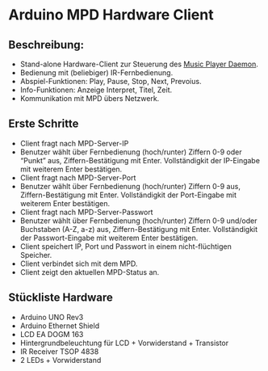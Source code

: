 # Arduino MPD Hardware Client

## Beschreibung:
* Stand-alone Hardware-Client zur Steuerung des [Music Player Daemon](https://www.musicpd.org/).
* Bedienung mit (beliebiger) IR-Fernbedienung.
* Abspiel-Funktionen: Play, Pause, Stop, Next, Prevoius.
* Info-Funktionen: Anzeige Interpret, Titel, Zeit.
* Kommunikation mit MPD übers Netzwerk.

## Erste Schritte
* Client fragt nach MPD-Server-IP
* Benutzer wählt über Fernbedienung (hoch/runter) Ziffern 0-9 oder “Punkt” aus, Ziffern-Bestätigung mit Enter. Vollständigkit der IP-Eingabe mit weiterem Enter bestätigen.
* Client fragt nach MPD-Server-Port
* Benutzer wählt über Fernbedienung (hoch/runter) Ziffern 0-9 aus, Ziffern-Bestätigung mit Enter. Vollständigkit der Port-Eingabe mit weiterem Enter bestätigen.
* Client fragt nach MPD-Server-Passwort
* Benutzer wählt über Fernbedienung (hoch/runter) Ziffern 0-9 und/oder Buchstaben (A-Z, a-z) aus, Ziffern-Bestätigung mit Enter. Vollständigkit der Passwort-Eingabe mit weiterem Enter bestätigen.
* Client speichert IP, Port und Passwort in einem nicht-flüchtigen Speicher.
* Client verbindet sich mit dem MPD.
* Client zeigt den aktuellen MPD-Status an.

## Stückliste Hardware
* Arduino UNO Rev3
* Arduino Ethernet Shield
* LCD EA DOGM 163
* Hintergrundbeleuchtung für LCD + Vorwiderstand + Transistor
* IR Receiver TSOP 4838
* 2 LEDs + Vorwiderstand
